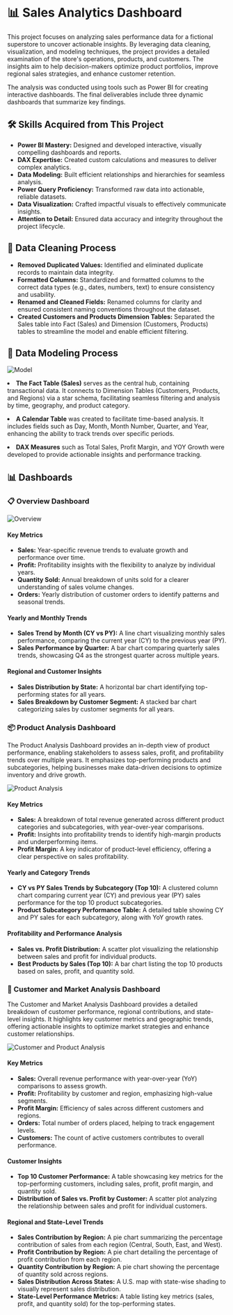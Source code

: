 <!DOCTYPE html>
<html lang="en">
<body>
    <h1>📊 Sales Analytics Dashboard</h1>

   <div class="section">
        <p>This project focuses on analyzing sales performance data for a fictional superstore to uncover actionable insights. By leveraging data cleaning, visualization, and modeling techniques, the project provides a detailed examination of the store's operations, products, and customers. The insights aim to help decision-makers optimize product portfolios, improve regional sales strategies, and enhance customer retention.</p>
        <p>The analysis was conducted using tools such as Power BI for creating interactive dashboards. The final deliverables include three dynamic dashboards that summarize key findings.</p>
    </div>

  <div class="section">
        <h2>🛠️ Skills Acquired from This Project</h2>
        <ul>
            <li><b>Power BI Mastery:</b> Designed and developed interactive, visually compelling dashboards and reports.</li>
            <li><b>DAX Expertise:</b> Created custom calculations and measures to deliver complex analytics.</li>
            <li><b>Data Modeling:</b> Built efficient relationships and hierarchies for seamless analysis.</li>
            <li><b>Power Query Proficiency:</b> Transformed raw data into actionable, reliable datasets.</li>
            <li><b>Data Visualization:</b> Crafted impactful visuals to effectively communicate insights.</li>
            <li><b>Attention to Detail:</b> Ensured data accuracy and integrity throughout the project lifecycle.</li>
        </ul>
    </div>

  <div class="section">
        <h2>🧹 Data Cleaning Process</h2>
        <ul>
            <li><b>Removed Duplicated Values:</b> Identified and eliminated duplicate records to maintain data integrity.</li>
            <li><b>Formatted Columns:</b> Standardized and formatted columns to the correct data types (e.g., dates, numbers, text) to ensure consistency and usability.</li>
            <li><b>Renamed and Cleaned Fields:</b> Renamed columns for clarity and ensured consistent naming conventions throughout the dataset.</li>
            <li><b>Created Customers and Products Dimension Tables:</b> Separated the Sales table into Fact (Sales) and Dimension (Customers, Products) tables to streamline the model and enable efficient filtering.</li>
        </ul>
    </div>

   <div class="section">
        <h2>📐 Data Modeling Process</h2>
       <img src="Model.png" alt="Model">
        <p><li><b>The Fact Table (Sales)</b> serves as the central hub, containing transactional data. It connects to Dimension Tables (Customers, Products, and Regions) via a star schema, facilitating seamless filtering and analysis by time, geography, and product category.</li></p>
        <p><li><b>A Calendar Table</b> was created to facilitate time-based analysis. It includes fields such as Day, Month, Month Number, Quarter, and Year, enhancing the ability to track trends over specific periods.</li></p>
        <p><li><b>DAX Measures</b> such as Total Sales, Profit Margin, and YOY Growth were developed to provide actionable insights and performance tracking.</li></p>
    </div>

  <div class="section">
        <h2>📊 Dashboards</h2>

<div class="key-metrics">
            <h3>📋 Overview Dashboard</h3>
            <img src="Overview.png" alt="Overview">
            <h4>Key Metrics</h4>
            <ul>
                <li><b>Sales:</b> Year-specific revenue trends to evaluate growth and performance over time.</li>
                <li><b>Profit:</b> Profitability insights with the flexibility to analyze by individual years.</li>
                <li><b>Quantity Sold:</b> Annual breakdown of units sold for a clearer understanding of sales volume changes.</li>
                <li><b>Orders:</b> Yearly distribution of customer orders to identify patterns and seasonal trends.</li>
            </ul>

   <h4>Yearly and Monthly Trends</h4>
            <ul>
                <li><b>Sales Trend by Month (CY vs PY):</b> A line chart visualizing monthly sales performance, comparing the current year (CY) to the previous year (PY).</li>
                <li><b>Sales Performance by Quarter:</b> A bar chart comparing quarterly sales trends, showcasing Q4 as the strongest quarter across multiple years.</li>
            </ul>

  <h4>Regional and Customer Insights</h4>
            <ul>
                <li><b>Sales Distribution by State:</b> A horizontal bar chart identifying top-performing states for all years.</li>
                <li><b>Sales Breakdown by Customer Segment:</b> A stacked bar chart categorizing sales by customer segments for all years.</li>
            </ul>

   <div class="analysis">
            <h3>📦 Product Analysis Dashboard</h3>
            <p>The Product Analysis Dashboard provides an in-depth view of product performance, enabling stakeholders to assess sales, profit, and profitability trends over multiple years. It emphasizes top-performing products and subcategories, helping businesses make data-driven decisions to optimize inventory and drive growth.</p>
            <img src="Product Analysis.png" alt="Product Analysis">
    <h4>Key Metrics</h4>
            <ul>
                <li><b>Sales:</b> A breakdown of total revenue generated across different product categories and subcategories, with year-over-year comparisons.</li>
                <li><b>Profit:</b> Insights into profitability trends to identify high-margin products and underperforming items.</li>
                <li><b>Profit Margin:</b> A key indicator of product-level efficiency, offering a clear perspective on sales profitability.</li>
            </ul>
            <h4>Yearly and Category Trends</h4>
            <ul>
                <li><b>CY vs PY Sales Trends by Subcategory (Top 10):</b> A clustered column chart comparing current year (CY) and previous year (PY) sales performance for the top 10 product subcategories.</li>
                <li><b>Product Subcategory Performance Table:</b> A detailed table showing CY and PY sales for each subcategory, along with YoY growth rates.</li>
            </ul>
            <h4>Profitability and Performance Analysis</h4>
            <ul>
                <li><b>Sales vs. Profit Distribution:</b> A scatter plot visualizing the relationship between sales and profit for individual products.</li>
                <li><b>Best Products by Sales (Top 10):</b> A bar chart listing the top 10 products based on sales, profit, and quantity sold.</li>
            </ul>
        </div>
        <div class="analysis">
            <h3>👥 Customer and Market Analysis Dashboard</h3>
            <p>The Customer and Market Analysis Dashboard provides a detailed breakdown of customer performance, regional contributions, and state-level insights. It highlights key customer metrics and geographic trends, offering actionable insights to optimize market strategies and enhance customer relationships.</p>
           <img src="Customer and Market Analysis.png" alt="Customer and Product Analysis">
          <h4>Key Metrics</h4>
            <ul>
                <li><b>Sales:</b> Overall revenue performance with year-over-year (YoY) comparisons to assess growth.</li>
                <li><b>Profit:</b> Profitability by customer and region, emphasizing high-value segments.</li>
                <li><b>Profit Margin:</b> Efficiency of sales across different customers and regions.</li>
                <li><b>Orders:</b> Total number of orders placed, helping to track engagement levels.</li>
                <li><b>Customers:</b> The count of active customers contributes to overall performance.</li>
            </ul>
            <h4>Customer Insights</h4>
            <ul>
                <li><b>Top 10 Customer Performance:</b> A table showcasing key metrics for the top-performing customers, including sales, profit, profit margin, and quantity sold.</li>
                <li><b>Distribution of Sales vs. Profit by Customer:</b> A scatter plot analyzing the relationship between sales and profit for individual customers.</li>
            </ul>
            <h4>Regional and State-Level Trends</h4>
            <ul>
                <li><b>Sales Contribution by Region:</b> A pie chart summarizing the percentage contribution of sales from each region (Central, South, East, and West).</li>
                <li><b>Profit Contribution by Region:</b> A pie chart detailing the percentage of profit contribution from each region.</li>
                <li><b>Quantity Contribution by Region:</b> A pie chart showing the percentage of quantity sold across regions.</li>
                <li><b>Sales Distribution Across States:</b> A U.S. map with state-wise shading to visually represent sales distribution.</li>
                <li><b>State-Level Performance Metrics:</b> A table listing key metrics (sales, profit, and quantity sold) for the top-performing states.</li>
            </ul>
        </div>
    </div>
</body>
</html>

</body>
</html>
